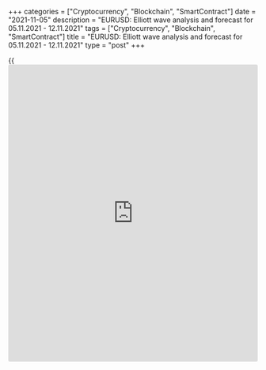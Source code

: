 +++
categories = ["Cryptocurrency", "Blockchain", "SmartContract"]
date = "2021-11-05"
description = "EURUSD: Elliott wave analysis and forecast for 05.11.2021 - 12.11.2021"
tags = ["Cryptocurrency", "Blockchain", "SmartContract"]
title = "EURUSD: Elliott wave analysis and forecast for 05.11.2021 - 12.11.2021"
type = "post"
+++

{{<iframe id="large-banner" src="https://www.bounty.group/#slide=24.0" width="100%" height="600" scrolling="no" style="border: 0px solid rgb(216, 221, 230); border-radius: 3px;">}}

2021-11-05

2021-11-05

EURUSD: Elliott wave analysis and forecast for 05.11.2021 –
12.11.2021Alex Geuta

 **Main scenario:** consider short positions from corrections below the
level of 1.1692 with a target of 1.1390 – 1.1287.

 **Alternative scenario:** breakout and consolidation above the level of
1.1692 will allow the pair to continue rising to the levels of 1.1910 –
1.2269.

 **Analysis:** Daily chart: the first wave of larger degree 1 of (3) is
formed, and a downside correction continues forming as wave 2 of (3),
with wave c of 2 unfolding as part of it. Apparently, the third wave of
smaller degree (iii) of c is formed, and a local correction has finished
developing as wave (iv) of с on the H4 chart. The fifth wave (v) of c
has started forming on the H1 chart, with wave iii of (v) unfolding as
part of it. If the presumption is correct, the pair will continue to
drop to the levels of 1.1390 – 1.1287. The level of 1.1692 is critical
in this scenario. Its breakout will allow the pair to continue rising to
the levels of 1.1910 – 1.2269.

* * *

* * *

## Price chart of EURUSD in real time mode

The content of this article reflects the author’s opinion and does not
necessarily reflect the official position of LiteForex. The material
published on this page is provided for informational purposes only and
should not be considered as the provision of investment advice for the
purposes of Directive 2004/39/EC.

Rate this article:

{{value}}

( {{count}} {{title}} )